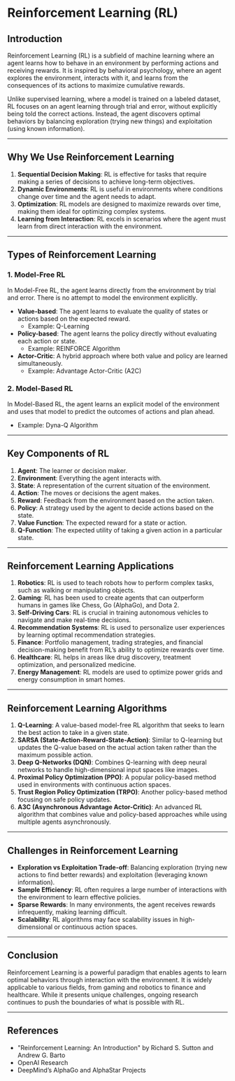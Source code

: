
# Reinforcement Learning (RL)

## Introduction

Reinforcement Learning (RL) is a subfield of machine learning where an agent learns how to behave in an environment by performing actions and receiving rewards. It is inspired by behavioral psychology, where an agent explores the environment, interacts with it, and learns from the consequences of its actions to maximize cumulative rewards.

Unlike supervised learning, where a model is trained on a labeled dataset, RL focuses on an agent learning through trial and error, without explicitly being told the correct actions. Instead, the agent discovers optimal behaviors by balancing exploration (trying new things) and exploitation (using known information).

---

## Why We Use Reinforcement Learning

1. **Sequential Decision Making**: RL is effective for tasks that require making a series of decisions to achieve long-term objectives. 
2. **Dynamic Environments**: RL is useful in environments where conditions change over time and the agent needs to adapt.
3. **Optimization**: RL models are designed to maximize rewards over time, making them ideal for optimizing complex systems.
4. **Learning from Interaction**: RL excels in scenarios where the agent must learn from direct interaction with the environment.

---

## Types of Reinforcement Learning

### 1. **Model-Free RL**
   In Model-Free RL, the agent learns directly from the environment by trial and error. There is no attempt to model the environment explicitly.
   
   - **Value-based**: The agent learns to evaluate the quality of states or actions based on the expected reward.
     - Example: Q-Learning
   - **Policy-based**: The agent learns the policy directly without evaluating each action or state.
     - Example: REINFORCE Algorithm
   - **Actor-Critic**: A hybrid approach where both value and policy are learned simultaneously.
     - Example: Advantage Actor-Critic (A2C)

### 2. **Model-Based RL**
   In Model-Based RL, the agent learns an explicit model of the environment and uses that model to predict the outcomes of actions and plan ahead.

   - Example: Dyna-Q Algorithm

---

## Key Components of RL

1. **Agent**: The learner or decision maker.
2. **Environment**: Everything the agent interacts with.
3. **State**: A representation of the current situation of the environment.
4. **Action**: The moves or decisions the agent makes.
5. **Reward**: Feedback from the environment based on the action taken.
6. **Policy**: A strategy used by the agent to decide actions based on the state.
7. **Value Function**: The expected reward for a state or action.
8. **Q-Function**: The expected utility of taking a given action in a particular state.

---

## Reinforcement Learning Applications

1. **Robotics**: RL is used to teach robots how to perform complex tasks, such as walking or manipulating objects.
2. **Gaming**: RL has been used to create agents that can outperform humans in games like Chess, Go (AlphaGo), and Dota 2.
3. **Self-Driving Cars**: RL is crucial in training autonomous vehicles to navigate and make real-time decisions.
4. **Recommendation Systems**: RL is used to personalize user experiences by learning optimal recommendation strategies.
5. **Finance**: Portfolio management, trading strategies, and financial decision-making benefit from RL’s ability to optimize rewards over time.
6. **Healthcare**: RL helps in areas like drug discovery, treatment optimization, and personalized medicine.
7. **Energy Management**: RL models are used to optimize power grids and energy consumption in smart homes.

---

## Reinforcement Learning Algorithms

1. **Q-Learning**: A value-based model-free RL algorithm that seeks to learn the best action to take in a given state.
2. **SARSA (State-Action-Reward-State-Action)**: Similar to Q-learning but updates the Q-value based on the actual action taken rather than the maximum possible action.
3. **Deep Q-Networks (DQN)**: Combines Q-learning with deep neural networks to handle high-dimensional input spaces like images.
4. **Proximal Policy Optimization (PPO)**: A popular policy-based method used in environments with continuous action spaces.
5. **Trust Region Policy Optimization (TRPO)**: Another policy-based method focusing on safe policy updates.
6. **A3C (Asynchronous Advantage Actor-Critic)**: An advanced RL algorithm that combines value and policy-based approaches while using multiple agents asynchronously.

---

## Challenges in Reinforcement Learning

- **Exploration vs Exploitation Trade-off**: Balancing exploration (trying new actions to find better rewards) and exploitation (leveraging known information).
- **Sample Efficiency**: RL often requires a large number of interactions with the environment to learn effective policies.
- **Sparse Rewards**: In many environments, the agent receives rewards infrequently, making learning difficult.
- **Scalability**: RL algorithms may face scalability issues in high-dimensional or continuous action spaces.

---

## Conclusion

Reinforcement Learning is a powerful paradigm that enables agents to learn optimal behaviors through interaction with the environment. It is widely applicable to various fields, from gaming and robotics to finance and healthcare. While it presents unique challenges, ongoing research continues to push the boundaries of what is possible with RL.

---

## References

- "Reinforcement Learning: An Introduction" by Richard S. Sutton and Andrew G. Barto
- OpenAI Research
- DeepMind’s AlphaGo and AlphaStar Projects
